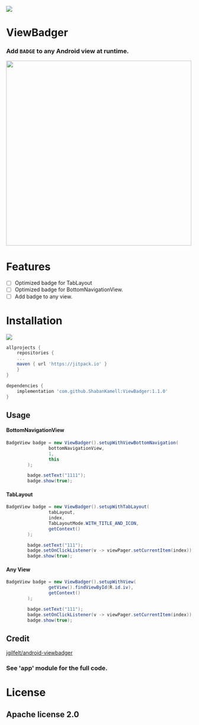 
[![](https://jitpack.io/v/ShabanKamell/ViewBadger.svg)](https://jitpack.io/#ShabanKamell/ViewBadger)

# ViewBadger
###  Add `BADGE` to any Android view at runtime.

<img src="https://github.com/ShabanKamell/ViewBadger/blob/master/blob/master/raw/screenshot.png" height="500">

# Features

 - [ ] Optimized badge for TabLayout
 - [ ] Optimized badge for BottomNavigationView.
 - [ ] Add badge to any view.

# Installation
[![](https://jitpack.io/v/ShabanKamell/ViewBadger.svg)](https://jitpack.io/#ShabanKamell/ViewBadger)

```groovy
allprojects {
	repositories {
	...
	maven { url 'https://jitpack.io' }
	}
}

dependencies {
	implementation 'com.github.ShabanKamell:ViewBadger:1.1.0'
}
```
## Usage

#### BottomNavigationView
```java
BadgeView badge = new ViewBadger().setupWithViewBottomNavigation(
                bottomNavigationView,
                1,
                this
        );

        badge.setText("1111");
        badge.show(true);
```

#### TabLayout
```java
BadgeView badge = new ViewBadger().setupWithTabLayout(
                tabLayout,
                index,
                TabLayoutMode.WITH_TITLE_AND_ICON,
                getContext()
        );

        badge.setText("111");
        badge.setOnClickListener(v -> viewPager.setCurrentItem(index));
        badge.show(true);
```

#### Any View
```java
BadgeView badge = new ViewBadger().setupWithView(
                getView().findViewById(R.id.iv),
                getContext()
        );

        badge.setText("111");
        badge.setOnClickListener(v -> viewPager.setCurrentItem(index));
        badge.show(true);
```
## Credit
[jgilfelt/android-viewbadger](https://github.com/jgilfelt/android-viewbadger)



### See 'app' module for the full code.

# License

## Apache license 2.0
